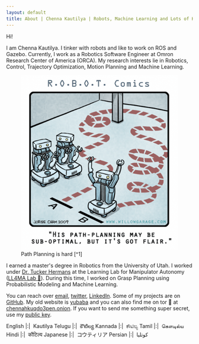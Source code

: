 ```yaml
---
layout: default
title: About | Chenna Kautilya | Robots, Machine Learning and Lots of Hacks.
---
```


Hi!

I am Chenna Kautilya. I tinker with robots and like to work on ROS and Gazebo.
Currently, I work as a Robotics Software Engineer at Omron Research Center of
America (ORCA). My research interests lie in Robotics, Control, Trajectory
Optimization, Motion Planning and Machine Learning.

<figure>
  <img src="/assets/images/path_planning_01.600h.png" alt="Path Planning is hard" class="center">
<figcaption markdown="1">Path Planning is hard [^1]
</figcaption>
</figure>

I earned a master's degree in Robotics from the University of Utah.
I worked under [Dr. Tucker Hermans](http://www.cs.utah.edu/~thermans/) at the
Learning Lab for Manipulator Autonomy ([LL4MA Lab 🦙](https://robot-learning.cs.utah.edu/)).
During this time, I worked on Grasp Planning using Probabilistic Modeling and
Machine Learning.

You can reach over [email](mailto:hi@chenna.me),
[twitter](https://twitter.com/{{site.twitter_username}}),
[LinkedIn](https://www.linkedin.com/in/{{site.linkedin_username}}). Some of my
projects are on [GitHub](https://github.com/{{site.github_username}}). My old
website is [yubaba](http://yubaba.herokuapp.com) and you can also find me on
tor 🧅 at [chennahkuqdo3pen.onion](https://chennahkuqdo3pen.tor2web.xyz/).
If you want to send me something super secret, use my [public key](https://keybase.io/hashb/pgp_keys.asc).

English  |:|&nbsp;  Kautilya
Telugu  |:|&nbsp;  కౌటిల్య
Kannada  |:|&nbsp;  ಕೌಟಿಲ್ಯ
Tamil  |:|&nbsp;  கௌடில்ய
Hindi  |:|&nbsp;  कौटिल्य
Japanese  |:|&nbsp;  コウティリア
Persian  |:|&nbsp; کوتلیا


[^1]: This picutre was taken from [Willow Garage](http://www.willowgarage.com/blog/2009/09/04/robot-comics-path-planning) by [Jorge Cham](http://phdcomics.com/)
